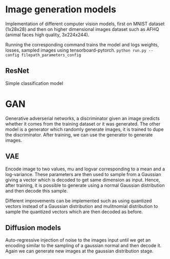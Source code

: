 # Image generation models
Implementation of different computer vision models, first on MNIST dataset (1x28x28) and then on higher dimensional images dataset such as AFHQ (animal faces high quality, 3x224x244).

Running the corresponding command trains the model and logs weights, losses, sampled images using tensorboard-pytorch.
`python run.py --config filepath_parameters_config`

## ResNet
Simple classification model

# GAN
Generative adverserial networks, a discriminator given an image predicts whether it comes from the training dataset or it was generated. The other model is a generator which randomly generate images, it is trained to dupe the discriminator. After training, we can use the generator to generate images.

## VAE
Encode image to two values, mu and logvar corresponding to a mean and a log-variance. These parameters are then used to sample from a Gaussian giving a vector which is decoded to get same dimension as input. Hence, after training, it is possible to generate using a normal Gaussian distribution and then decode this sample.

Different improvements can be implemented such as using quantized vectors instead of a Gaussian distribution and mulitnomial distribution to sample the quantized vectors which are then decoded as before.

## Diffusion models
Auto-regressive injection of noise to the images input until we get an encoding similar to the sampling of a gaussian normal and then decode it. Again we can generate new images at the gaussian distribution stage.